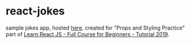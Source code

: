 # react-jokes

sample jokes app, hosted [here](https://lagooned.github.io/react-jokes). created for "Props and Styling Practice" part of [Learn React JS - Full Course for Beginners - Tutorial 2019](https://www.youtube.com/watch?v=DLX62G4lc44).

